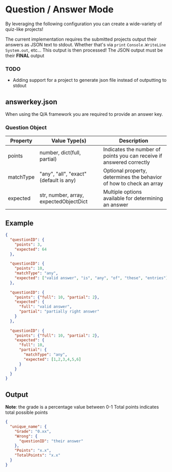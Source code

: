 ﻿# Question / Answer Mode

By leveraging the following configuration you can
create a wide-variety of quiz-like projects!

The current implementation requires the submitted projects output their answers as JSON text to stdout. Whether that's via `print` `Console.WriteLine` `System.out`, etc... This output is then processed! The JSON output must be their
**FINAL** output 

### TODO
- Adding support for a project to generate json file instead of outputting to stdout

## answerkey.json
When using the Q/A framework you are required to provide an answer key.

### Question Object
| Property  | Value Type(s) | Description |
|-----------| --- | --- |
| points    | number, dict(full, partial) | Indicates the number of points you can receive if answered correctly |
| matchType | "any", "all", "exact" (default is any) | Optional property, determines the behavior of how to check an array | 
| expected  | str, number, array, expectedObjectDict | Multiple options available for determining an answer |

## Example
```json
{
  "questionID": {
    "points": 3,
    "expected": 64
  },
  
  "questionID": {
    "points": 10,
    "matchType": "any",
    "expected": ["valid answer", "is", "any", "of", "these", "entries"]
  },
  
  "questionID": {
    "points": {"full": 10, "partial": 2},
    "expected": {
      "full": "valid answer",
      "partial": "partially right answer"
    }
  },
  
  "questionID": {
    "points": {"full": 10, "partial": 2},
    "expected": {
      "full": 10,
      "partial": {
        "matchType": "any",
        "expected": [1,2,3,4,5,6]
      }
    }
  }
}
```

## Output
**Note**: the grade is a percentage value between 0-1
Total points indicates total possible points

```json
{
  "unique_name": {
    "Grade": "0.xx",
    "Wrong": {
      "questionID": "their answer"
    },
    "Points": "x.x",
    "TotalPoints": "x.x"
  }
}
```

